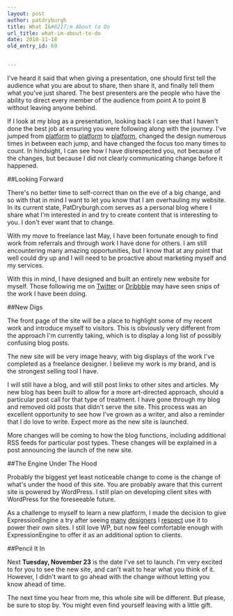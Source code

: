 ```yaml
---
layout: post
author: patdryburgh
title: What I&#8217;m About to Do
url_title: what-im-about-to-do
date: 2010-11-18
old_entry_id: 69


---
```


I've heard it said that when giving a presentation, one should first tell the audience what you are about to share, then share it, and finally tell them what you've just shared. The best presenters are the people who have the ability to direct every member of the audience from point A to point B without leaving anyone behind.

If I look at my blog as a presentation, looking back I can see that I haven't done the best job at ensuring you were following along with the journey. I've jumped from [platform](http://wordpress.org) to [platform](http://tumblr.com) to [platform](http://wordpress.org), changed the design numerous times in between each jump, and have changed the focus too many times to count. In hindsight, I can see how I have disrespected you, not because of the changes, but because I did not clearly communicating change before it happened.

##Looking Forward

There's no better time to self-correct than on the eve of a big change, and so with that in mind I want to let you know that I am overhauling my website. In its current state, PatDryburgh.com serves as a personal blog where I share what I'm interested in and try to create content that is interesting to you. I don't ever want that to change.

With my move to freelance last May, I have been fortunate enough to find work from referrals and through work I have done for others. I am still encountering many amazing opportunities, but I know that at any point that well could dry up and I will need to be proactive about marketing myself and my services.

With this in mind, I have designed and built an entirely new website for myself. Those following me on [Twitter](http://twitter.com/patdryburgh) or [Dribbble](http://dribbble.com/pat) may have seen snips of the work I have been doing.

##New Digs

The front page of the site will be a place to highlight some of my recent work and introduce myself to visitors. This is obviously very different from the approach I'm currently taking, which is to display a long list of possibly confusing blog posts.

The new site will be very image heavy, with big displays of the work I've completed as a freelance designer. I believe my work is my brand, and is the strongest selling tool I have.

I will still have a blog, and will still post links to other sites and articles. My new blog has been built to allow for a more art-directed approach, should a particular post call for that type of treatment. I have gone through my blog and removed old posts that didn't serve the site. This process was an excellent opportunity to see how I've grown as a writer, and also a reminder that I do love to write. Expect more as the new site is launched.

More changes will be coming to how the blog functions, including additional RSS feeds for particular post types. These changes will be explained in a post announcing the launch of the new site.

##The Engine Under The Hood

Probably the biggest yet least noticeable change to come is the change of what's under the hood of this site. You are probably aware that this current site is powered by WordPress. I still plan on developing client sites with WordPress for the foreseeable future.

As a challenge to myself to learn a new platform, I made the decision to give ExpressionEngine a try after seeing [many](http://31three.com/) [designers](http://foundationsix.com/) I [respect](http://jasonsantamaria.com/) use it to power their own sites. I still love WP, but now feel comfortable enough with ExpressionEngine to offer it as an additional option to clients.

##Pencil It In

Next **Tuesday, November 23** is the date I've set to launch. I'm very excited to for you to see the new site, and can't wait to hear what you think of it. However, I didn't want to go ahead with the change without letting you know ahead of time. 

The next time you hear from me, this whole site will be different. But please, be sure to stop by. You might even find yourself leaving with a little gift.